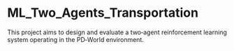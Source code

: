 # ML_Two_Agents_Transportation
This project aims to design and evaluate a two‑agent reinforcement learning system operating in the PD‑World environment.
